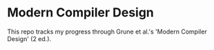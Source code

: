 # Modern Compiler Design

This repo tracks my progress through Grune et al.'s 'Modern Compiler Design' (2 ed.).

